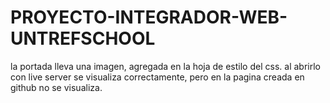 # PROYECTO-INTEGRADOR-WEB-UNTREFSCHOOL
la portada lleva una imagen, agregada en la hoja de estilo del css. al abrirlo con live server se visualiza correctamente, pero en la pagina creada en github no se visualiza. 